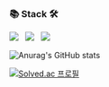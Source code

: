 <h3 align="left"><b>📚 Stack 🛠</b></h3>
<p align="left">
<img src="https://img.shields.io/badge/c++-00599C?style=flat&logo=c%2B%2B&logoColor=white"></a> &nbsp
<img src="https://img.shields.io/badge/python-3776AB?style=flat&logo=python&logoColor=white"></a> &nbsp
<img src="https://img.shields.io/badge/github-181717?style=flat&logo=github&logoColor=white">

![Anurag's GitHub stats](https://github-readme-stats.vercel.app/api?username=dioon0000&show_icons=true&theme=gruvbox)

[![Solved.ac
프로필](http://mazassumnida.wtf/api/v2/generate_badge?boj=dioon0000)](https://solved.ac/dioon0000)

<!--
**dioon0000/dioon0000** is a ✨ _special_ ✨ repository because its `README.md` (this file) appears on your GitHub profile.

Here are some ideas to get you started:

- 🔭 I’m currently working on ...
- 🌱 I’m currently learning ...
- 👯 I’m looking to collaborate on ...
- 🤔 I’m looking for help with ...
- 💬 Ask me about ...
- 📫 How to reach me: ...
- 😄 Pronouns: ...
- ⚡ Fun fact: ...
-->
